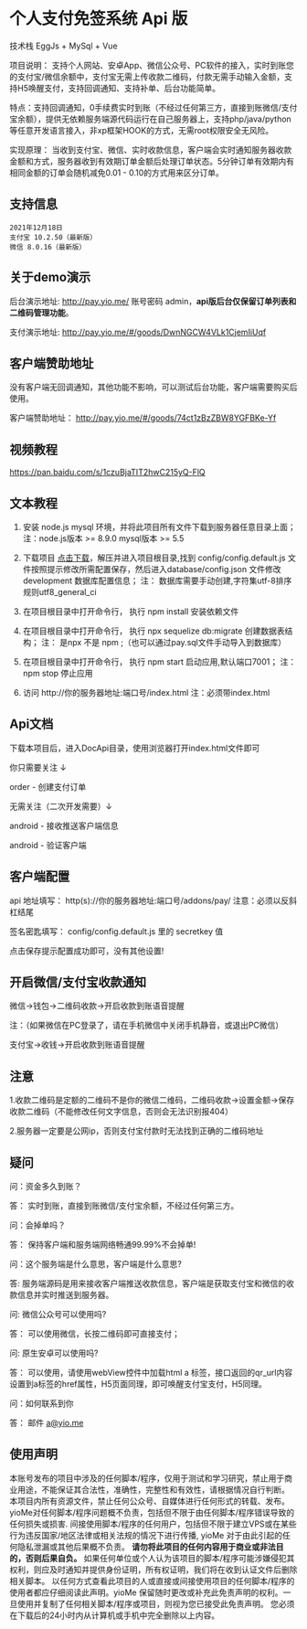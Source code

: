 
# 个人支付免签系统 Api 版

  技术栈 EggJs + MySql + Vue

  项目说明： 支持个人网站、安卓App、微信公众号、PC软件的接入，实时到账您的支付宝/微信余额中，支付宝无需上传收款二维码，付款无需手动输入金额，支持H5唤醒支付，支持回调通知、支持补单、后台功能简单。
  
  特点：支持回调通知，0手续费实时到账（不经过任何第三方，直接到账微信/支付宝余额），提供无依赖服务端源代码运行在自己服务器上，支持php/java/python等任意开发语言接入，非xp框架HOOK的方式，无需root权限安全无风险。

实现原理： 当收到支付宝、微信、实时收款信息，客户端会实时通知服务器收款金额和方式，服务器收到有效期订单金额后处理订单状态。5分钟订单有效期内有相同金额的订单会随机减免0.01 - 0.10的方式用来区分订单。

  
  ## 支持信息
    2021年12月18日
    支付宝 10.2.50（最新版）
    微信 8.0.16（最新版）
  
  ## 关于demo演示
  
  后台演示地址: http://pay.yio.me/ 账号密码 admin，**api版后台仅保留订单列表和二维码管理功能**。
  
  支付演示地址: http://pay.yio.me/#/goods/DwnNGCW4VLk1CjemIiUqf 
  
  ## 客户端赞助地址
  
  没有客户端无回调通知，其他功能不影响，可以测试后台功能，客户端需要购买后使用。

  客户端赞助地址： http://pay.yio.me/#/goods/74ct1zBzZBW8YGFBKe-Yf 
  
  
## 视频教程
    
   https://pan.baidu.com/s/1czuBjaTIT2hwC215yQ-FlQ

## 文本教程

  1. 安装 node.js mysql 环境，并将此项目所有文件下载到服务器任意目录上面；注：node.js版本 >= 8.9.0 mysql版本 >= 5.5

  2. 下载项目 [点击下载](https://github.com/yioMe/nodejs_wx_aipay_api/archive/master.zip "点击下载")，解压并进入项目根目录,找到 config/config.default.js 文件按照提示修改所需配置保存，然后进入database/config.json 文件修改 development 数据库配置信息； 注： 数据库需要手动创建,字符集utf-8排序规则utf8_general_ci

  3. 在项目根目录中打开命令行， 执行 npm install 安装依赖文件

  4. 在项目根目录中打开命令行， 执行 npx sequelize db:migrate  创建数据表结构； 注： 是npx 不是 npm ;（也可以通过pay.sql文件手动导入到数据库）
  
  5. 在项目根目录中打开命令行， 执行 npm start 启动应用,默认端口7001； 注： npm stop 停止应用

  6. 访问 http://你的服务器地址:端口号/index.html 注：必须带index.html


## Api文档

  下载本项目后，进入DocApi目录，使用浏览器打开index.html文件即可

  你只需要关注 ↓

  order - 创建支付订单

  无需关注（二次开发需要）↓

  android - 接收推送客户端信息

  android - 验证客户端
  
 ## 客户端配置

  api 地址填写： http(s)://你的服务器地址:端口号/addons/pay/ 注意：必须以反斜杠结尾

  签名密匙填写： config/config.default.js 里的 secretkey 值

  点击保存提示配置成功即可，没有其他设置!
  
 ## 开启微信/支付宝收款通知
 
  微信->钱包->二维码收款->开启收款到账语音提醒  

  注：（如果微信在PC登录了，请在手机微信中关闭手机静音，或退出PC微信）

  支付宝->收钱->开启收款到账语音提醒
  
 ## 注意
 
  1.收款二维码是定额的二维码不是你的微信二维码，二维码收款->设置金额->保存收款二维码（不能修改任何文字信息，否则会无法识别报404）
  
  2.服务器一定要是公网ip，否则支付宝付款时无法找到正确的二维码地址

 ## 疑问

  问：资金多久到账？

  答： 实时到账，直接到账微信/支付宝余额，不经过任何第三方。

  问：会掉单吗？

  答： 保持客户端和服务端网络畅通99.99%不会掉单!

  问：这个服务端是什么意思，客户端是什么意思?

  答: 服务端源码是用来接收客户端推送收款信息，客户端是获取支付宝和微信的收款信息并实时推送到服务器。

  问: 微信公众号可以使用吗?

  答： 可以使用微信，长按二维码即可直接支付；
   
  问: 原生安卓可以使用吗?
  
  答： 可以使用，请使用webView控件中加载html a 标签，接口返回的qr_url内容设置到a标签的href属性，H5页面同理，即可唤醒支付宝支付，H5同理。
  
  问：如何联系到你
  
  答： 邮件 a@yio.me 
  
  ## 使用声明
  本账号发布的项目中涉及的任何脚本/程序，仅用于测试和学习研究，禁止用于商业用途，不能保证其合法性，准确性，完整性和有效性，请根据情况自行判断。
  本项目内所有资源文件，禁止任何公众号、自媒体进行任何形式的转载、发布。
  yioMe对任何脚本/程序问题概不负责，包括但不限于由任何脚本/程序错误导致的任何损失或损害.
  间接使用脚本/程序的任何用户，包括但不限于建立VPS或在某些行为违反国家/地区法律或相关法规的情况下进行传播, yioMe 对于由此引起的任何隐私泄漏或其他后果概不负责。
  **请勿将此项目的任何内容用于商业或非法目的，否则后果自负。**
  如果任何单位或个人认为该项目的脚本/程序可能涉嫌侵犯其权利，则应及时通知并提供身份证明，所有权证明，我们将在收到认证文件后删除相关脚本。
  以任何方式查看此项目的人或直接或间接使用项目的任何脚本/程序的使用者都应仔细阅读此声明。yioMe 保留随时更改或补充此免责声明的权利。一旦使用并复制了任何相关脚本/程序或项目，则视为您已接受此免责声明。
  您必须在下载后的24小时内从计算机或手机中完全删除以上内容。

 
